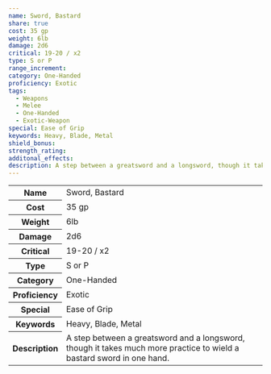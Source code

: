 ```yaml
---
name: Sword, Bastard
share: true
cost: 35 gp
weight: 6lb
damage: 2d6
critical: 19-20 / x2
type: S or P
range_increment: 
category: One-Handed
proficiency: Exotic
tags:
  - Weapons
  - Melee
  - One-Handed
  - Exotic-Weapon
special: Ease of Grip
keywords: Heavy, Blade, Metal
shield_bonus: 
strength_rating: 
additonal_effects: 
description: A step between a greatsword and a longsword, though it takes much more practice to wield a bastard sword in one hand.
---
```

<p><span dir="ltr" style="overflow-x: auto;"><table><tbody><tr><th dir="ltr">Name</th><td dir="ltr">Sword, Bastard</td></tr><tr><th dir="ltr">Cost</th><td dir="ltr">35 gp</td></tr><tr><th dir="ltr">Weight</th><td dir="ltr">6lb</td></tr><tr><th dir="ltr">Damage</th><td dir="ltr">2d6</td></tr><tr><th dir="ltr">Critical</th><td dir="ltr">19-20 / x2</td></tr><tr><th dir="ltr">Type</th><td dir="ltr">S or P</td></tr><tr><th dir="ltr">Category</th><td dir="ltr">One-Handed</td></tr><tr><th dir="ltr">Proficiency</th><td dir="ltr">Exotic</td></tr><tr><th dir="ltr">Special</th><td dir="ltr">Ease of Grip</td></tr><tr><th dir="ltr">Keywords</th><td dir="ltr">Heavy, Blade, Metal</td></tr><tr><th dir="ltr">Description</th><td dir="ltr">A step between a greatsword and a longsword, though it takes much more practice to wield a bastard sword in one hand.</td></tr></tbody></table></span></p>